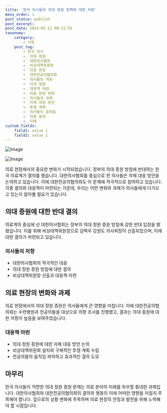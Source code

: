 ```yaml
---
title: '한국 의사들의 의대 증원 정책에 대한 저항'
menu_order: 1
post_status: publish
post_excerpt: 
post_date: 2024-02-11 00:12:55
taxonomy:
    category:
        - 사회
    post_tag:
        - 한국 의사
        -  의대 증원
        -  대한의사협회
        -  비상대책위원장
        -  의료 현장
        -  대한전공의협의회
        -  의사들의 저항
        -  의대 정원
        -  대응책 마련
        -  의료 현장 변화
        -  의사들의 과제
        -  자체 대응 방안
        -  투쟁 계획
        -  의사들의 움직임
        -  의료 분야
        -  미래
custom_fields:
    field1: value 1
    field2: value 2
---
```


![Image](https://imgnews.pstatic.net/image/421/2024/02/10/0007345398_001_20240210140204045.jpg?type=w647)

![Image](https://imgnews.pstatic.net/image/421/2024/02/10/0007345398_002_20240210140204193.jpg?type=w647)

의료 현장에서의 중요한 변화가 시작되었습니다. 정부의 의대 증원 방침에 반대하는 한국 의료계가 결의를 했습니다. 대한의사협회를 중심으로 한 의사들은 자체 대응 방안을 논의하고 있습니다. 이에 대한전공의협의회도 이 문제에 적극적으로 참여하고 있습니다. 각종 결의와 대응책이 마련되는 가운데, 우리는 어떤 변화와 과제가 의사들에게 다가오고 있는지 알아볼 필요가 있습니다.
## 의대 증원에 대한 반대 결의
의료계의 중심에 선 대한의사협회는 정부의 의대 정원 증원 방침에 강한 반대 입장을 밝혔습니다. 이를 위해 비상대책위원장으로 김택우 강원도 의사회장이 선출되었으며, 이에 대한 결의가 마련되고 있습니다.
### 의사들의 저항
- 대한의사협회의 적극적인 대응
- 의대 정원 증원 방침에 대한 결의
- 비상대책위원장 선출과 대응책 마련
## 의료 현장의 변화와 과제
의료 현장에서의 의대 정원 증원은 의사들에게 큰 영향을 미칩니다. 이에 대한전공의협의회는 수련병원과 전공의들을 대상으로 의향 조사를 진행했고, 결과는 의대 증원에 대한 저항이 높음을 보여주었습니다.
### 대응책 마련
- 의대 정원 증원에 대한 자체 대응 방안 논의
- 비상대책위원회 설치와 구체적인 투쟁 계획 수립
- 전공의들의 움직임 파악하고 효과적인 결의 도모
## 마무리
한국 의사들이 직면한 의대 정원 증원 문제는 의료 분야의 미래를 좌우할 중대한 과제입니다. 대한의사협회와 대한전공의협의회의 결의와 행동이 이에 어떠한 영향을 미칠지 주목해야 합니다. 앞으로의 상황 변화에 주목하며 의료 현장의 안정과 발전을 위해 노력해야 할 시점입니다.

